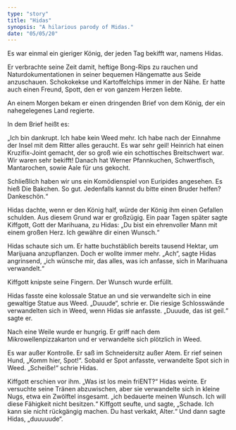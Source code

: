 ```yaml
---
type: "story"
title: "Hidas"
synopsis: "A hilarious parody of Midas."
date: "05/05/20"
---
```


Es war einmal ein gieriger König, der jeden Tag bekifft war, namens Hidas.

Er verbrachte seine Zeit damit, heftige Bong-Rips zu rauchen und Naturdokumentationen in seiner bequemen Hängematte aus Seide anzuschauen. Schokokekse und Kartoffelchips immer in der Nähe. Er hatte auch einen Freund, Spott, den er von ganzem Herzen liebte.

An einem Morgen bekam er einen dringenden Brief von dem König, der ein nahegelegenes Land regierte.

In dem Brief heißt es:

„Ich bin dankrupt. Ich habe kein Weed mehr. Ich habe nach der Einnahme der Insel mit dem Ritter alles geraucht. Es war sehr geil! Heinrich hat einen Kruzifix-Joint gemacht, der so groß wie ein schottisches Breitschwert war. Wir waren sehr bekifft! Danach hat Werner Pfannkuchen, Schwertfisch, Mantarochen, sowie Aale für uns gekocht. 

Schließlich haben wir uns ein Komödienspiel von Euripides angesehen. Es hieß Die Bakchen. So gut. Jedenfalls kannst du bitte einen Bruder helfen?Dankeschön.“

Hidas dachte, wenn er den König half, würde der König ihm einen Gefallen schulden. Aus diesem Grund war er großzügig. Ein paar Tagen später sagte Kiffgott, Gott der Marihuana, zu Hidas: „Du bist ein ehrenvoller Mann mit einem großen Herz. Ich gewähre dir einen Wunsch.“

Hidas schaute sich um. Er hatte buchstäblich bereits tausend Hektar, um Marijuana anzupflanzen. Doch er wollte immer mehr. „Ach“, sagte Hidas angrinsend, „ich wünsche mir, das alles, was ich anfasse, sich in Marihuana verwandelt.“

Kiffgott knipste seine Fingern. Der Wunsch wurde erfüllt.

Hidas fasste eine kolossale Statue an und sie verwandelte sich in eine gewaltige Statue aus Weed. „Duuude“, schrie er. Die riesige Schlosswände verwandelten sich in Weed, wenn Hidas sie anfasste. „Duuude, das ist geil.“ sagte er.

Nach eine Weile wurde er hungrig. Er griff nach dem Mikrowellenpizzakarton und er verwandelte sich plötzlich in Weed.

Es war außer Kontrolle. Er saß im Schneidersitz außer Atem. Er rief seinen Hund, „Komm hier, Spot!“. Sobald er Spot anfasste, verwandelte Spot sich in Weed. „Scheiße!“ schrie Hidas.

Kiffgott erschien vor ihm. „Was ist los mein friENT?“
Hidas weinte. Er versuchte seine Tränen abzuwischen, aber sie verwandelte sich in kleine Nugs, etwa ein Zwölftel insgesamt. „ich bedauerte meinen Wunsch. Ich will diese Fähigkeit nicht besitzen.“ Kiffgott seufte, und sagte, „Schade. Ich kann sie nicht rückgängig machen. Du hast verkakt, Alter.“ Und dann sagte Hidas, „duuuuude“.
